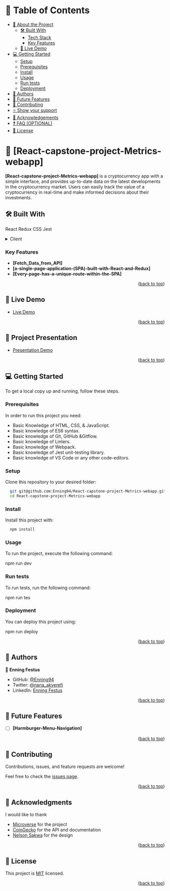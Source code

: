 <a name="readme-top"></a>

# 📗 Table of Contents

- [📖 About the Project](#about-project)
  - [🛠 Built With](#built-with)
    - [Tech Stack](#tech-stack)
    - [Key Features](#key-features)
  - [🚀 Live Demo](#live-demo)
- [💻 Getting Started](#getting-started)
  - [Setup](#setup)
  - [Prerequisites](#prerequisites)
  - [Install](#install)
  - [Usage](#usage)
  - [Run tests](#run-tests)
  - [Deployment](#triangular_flag_on_post-deployment)
- [👥 Authors](#authors)
- [🔭 Future Features](#future-features)
- [🤝 Contributing](#contributing)
- [⭐️ Show your support](#support)
- [🙏 Acknowledgements](#acknowledgements)
- [❓ FAQ (OPTIONAL)](#faq)
- [📝 License](#license)

# 📖 [React-capstone-project-Metrics-webapp] <a name="about-project"></a>

**[React-capstone-project-Metrics-webapp]** is a cryptocurrency app with a simple interface, and provides up-to-date data on the latest developments in the cryptocurrency market.
 Users can easily track the value of a cryptocurrency in real-time and make informed decisions about their investments.

## 🛠 Built With 
<a name="built-with">React</a>
<a name="built-with">Redux</a>
<a name="built-with">CSS</a>
<a name="built-with">Jest</a>
<details>
  <summary>Client</summary>
  <ul>
    <li><a href="https://reactjs.org/">React.js</a></li>
  </ul>
</details>

### Key Features <a name="key-features"></a>

- **[Fetch_Data_from_API]**
- **[a-single-page-application-(SPA)-built-with-React-and-Redux]**
- **[Every-page-has-a-unique-route-within-the-SPA]**

<p align="right">(<a href="#readme-top">back to top</a>)</p>

## 🚀 Live Demo <a name="live-demo"></a>

- [Live Demo](https://splendorous-selkie-db3bd0.netlify.app/)

<p align="right">(<a href="#readme-top">back to top</a>)</p>

## 🚀 Project Presentation <a name="live-demo"></a>

- [Presentation Demo](https://www.loom.com/share/7215189484074906b4da1ce04a8e3b44)

<p align="right">(<a href="#readme-top">back to top</a>)</p>

## 💻 Getting Started <a name="getting-started"></a>

To get a local copy up and running, follow these steps.

### Prerequisites

In order to run this project you need:

- Basic Knowledge of HTML, CSS, & JavaScript.
- Basic knowledge of ES6 syntax.
- Basic knowledge of Git, GitHub &Gitflow.
- Basic knowledge of Linters.
- Basic knowledge of Webpack.
- Basic knowledge of Jest unit-testing library.
- Basic knowledge of VS Code or any other code-editors.



### Setup

Clone this repository to your desired folder:

```sh
  git git@github.com:Enning94/React-capstone-project-Metrics-webapp.git
  cd React-capstone-project-Metrics-webapp
```


### Install

Install this project with:



```sh
  npm install
```


### Usage

To run the project, execute the following command:

  npm run dev

### Run tests

To run tests, run the following command:

npm run tes

### Deployment

You can deploy this project using:

 npm run deploy

<p align="right">(<a href="#readme-top">back to top</a>)</p>

## 👥 Authors <a name="authors"></a>

👤 **Enning Festus**

- GitHub: [@Enning94](https://github.com/Enning94)
- Twitter: [@nana_akyerefi](https://twitter.com/nana_akyerefi)
- LinkedIn: [Enning Festus](https://www.linkedin.com/in/enningfestus/)

<p align="right">(<a href="#readme-top">back to top</a>)</p>

## 🔭 Future Features <a name="future-features"></a>

- [ ] **[Harmburger-Menu-Navigation]**

<p align="right">(<a href="#readme-top">back to top</a>)</p>

## 🤝 Contributing <a name="contributing"></a>

Contributions, issues, and feature requests are welcome!

Feel free to check the [issues page](https://github.com/Enning94/React-capstone-project-Metrics-webapp/issues).

<p align="right">(<a href="#readme-top">back to top</a>)</p>

## 🙏 Acknowledgments <a name="acknowledgements"></a>

I would like to thank

- [Microverse](https://www.microverse.org/) for the project
- [CoinGecko](https://www.coingecko.com/) for the API and documentation
- [Nelson Sakwa](https://www.behance.net/sakwadesignstudio) for the design


<p align="right">(<a href="#readme-top">back to top</a>)</p>

## 📝 License <a name="license"></a>

This project is [MIT](./MIT.md) licensed.


<p align="right">(<a href="#readme-top">back to top</a>)</p>
